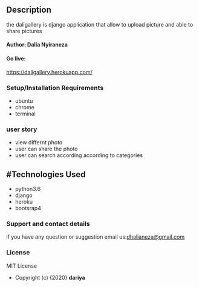 ## Description
the daligallery is django application that allow to upload picture and able to  share pictures

#### Author: Dalia Nyiraneza

#### Go live: 
https://daligallery.herokuapp.com/

### Setup/Installation Requirements
 * ubuntu
 * chrome
 * terminal
### user story
 * view differnt photo
 * user can share the photo 
 * user can search  according according to categories
## #Technologies Used
* python3.6
* django
* heroku
* bootsrap4
### Support and contact details
 if you  have any question or suggestion email us:dhalianeza@gmail.com
### License
MIT License
* Copyright (c) {2020} **dariya**